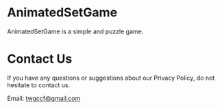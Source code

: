 # AnimatedSetGame

AnimatedSetGame is a simple and puzzle game.

# Contact Us

If you have any questions or suggestions about our Privacy Policy, do not hesitate to contact us.

Email: twgccf@gmail.com
